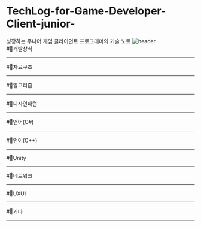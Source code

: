 # TechLog-for-Game-Developer-Client-junior-
성장하는 주니어 게임 클라이언트 프로그래머의 기술 노트
![header](https://capsule-render.vercel.app/api?type=Rect&color=b42ace2e&height=150&section=header&text=Tech%20Log%20for%20Game%20Client%20Developer(junior)🙂&fontSize=25&fontColor=a245b4)   
#🐇개발상식
***
#🐇자료구조
***
#🐇알고리즘
***
#🐇디자인패턴
***
#🐇언어(C#)
***
#🐇언어(C++)
***
#🐇Unity
***
#🐇네트워크
***
#🐇UXUI
***
#🐇기타
***
